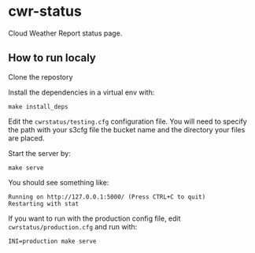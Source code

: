 # cwr-status

Cloud Weather Report status page.

## How to run localy

Clone the repostory

Install the dependencies in a virtual env with:

    make install_deps

Edit the `cwrstatus/testing.cfg` configuration file.
You will need to specify the path with your s3cfg file the bucket name
and the directory your files are placed.

Start the server by:

    make serve

You should see something like:

    Running on http://127.0.0.1:5000/ (Press CTRL+C to quit)
    Restarting with stat

If you want to run with the production config file,
edit `cwrstatus/production.cfg` and run with:

    INI=production make serve
